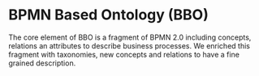 # BPMN Based Ontology (BBO)

The core element of BBO is a fragment of BPMN 2.0 including concepts, relations an attributes to describe business processes. We enriched this fragment with taxonomies, new concepts and relations to have a fine grained description.
